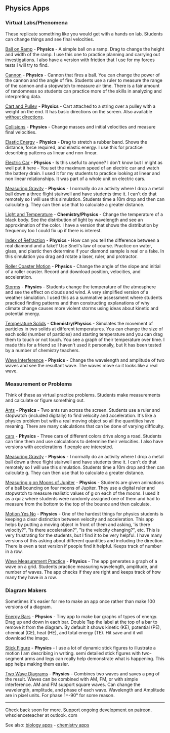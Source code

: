 ## Physics Apps

### Virtual Labs/Phenomena
These replicate something like you would get with a hands on lab. Students can change things and see final velocities. 

[Ball on Ramp](/ballramp/) - **Physics** - A simple ball on a ramp. Drag to change the height and width of the ramp. I use this one to practice planning and carrying out investigations. I also have a version with friction that I use for my forces tests I will try to find. 

[Cannon](/cannon/) - **Physics** - Cannon that fires a ball. You can change the power of the cannon and the angle of fire. Students use a ruler to measure the range of the cannon and a stopwatch to measure air time. There is a fair amount of randomness so students can practice more of the skills in analyzing and interpreting data. 

[Cart and Pulley](/cartpulley/) - **Physics** - Cart attached to a string over a pulley with a weight on the end. It has basic directions on the screen. Also available  [without directions](/cartpulleynodirections).

[Collisions](/collisions/) - **Physics** - Change masses and initial velocities and measure final velocities.

[Elastic Energy](/elastic/) - **Physics** - Drag to stretch a rubber band. Shows the distance, force required, and elastic energy. I use this for practice describing patterns as linear and non-linear. 

[Electric Car](/electriccar/) - **Physics** - Is this useful to anyone? I don't know but I might as well put it here - You set the maximum speed of an electric car and watch the battery drain. I used it for my students to practice looking at linear and non linear relationships. It was part of a whole unit on electric cars. 

[Measuring Gravity](/gravity/) - **Physics** - I normally do an activity where I drop a metal ball down a three flight stairwell and have students time it. I can't do that remotely so I will use this simulation. Students time a 10m drop and then can calculate g. They can then use that to calculate a greater distance.  

[Light and Temperature](/lighttemp/) - **Chemistry/Physics** - Change the temperature of a black body. See the distribution of light by wavelength and see an approximation of the color. I have a version that shows the distribution by frequency too I could fix up if there is interest. 

[Index of Refraction](/ior/) - **Physics** - How can you tell the difference between a real diamond and a fake? Use Snell's law of course. Practice on water, glass, and plastic then determine if your diamond sample is real or a fake. In this simulation you drag and rotate a laser, ruler, and protractor. 

[Roller Coaster Motion](/rollercoastermotion/) - **Physics** - Change the angle of the slope and initial of a roller coaster. Record and download position, velocities, and acceleration.

[Storms](/storms/) - **Physics** - Students change the temperature of the atmosphere and see the effect on clouds and wind. A very simplified version of a weather simulation. I used this as a summative assessment where students practiced finding patterns and then constructing explanations of why climate change causes more violent storms using ideas about kinetic and potential energy. 

[Temperature Solids](/temperaturesolids/) - **Chemistry/Physics** - Simulates the movement of particles in two solids at different temperatures. You can change the size of each solid (number of particles) and starting temperature and you can drag them to touch or not touch. You see a graph of their temperature over time. I made this for a friend so I haven't used it personally, but It has been tested by a number of chemistry teachers. 

[Wave Interference](/waveinterference/) - **Physics** - Change the wavelength and amplitude of two waves and see the resultant wave. The waves move so it looks like a real wave. 


### Measurement or Problems
Think of these as virtual practice problems. Students make measurements and calculate or figure something out. 

[Ants](/ants/) - **Physics** - Two ants run across the screen. Students use a ruler and stopwatch (included digitally) to find velocity and acceleration. It's like a physics problem but with a real moving object so all the quantities have meaning. There are many calculations that can be done of varying difficulty.

[cars](/cars/)  - **Physics** - Three cars of different colors drive along a road. Students can time them and use calculations to determine their velocities. I also have versions with accelerations if people are interested. 

[Measuring Gravity](/gravity/) - **Physics** - I normally do an activity where I drop a metal ball down a three flight stairwell and have students time it. I can't do that remotely so I will use this simulation. Students time a 10m drop and then can calculate g. They can then use that to calculate a greater distance. 

[Measuring g on Moons of Jupiter](/gonmoons/) - **Physics** - Students are given animations of a ball bouncing on four moons of Jupiter. They use a digital ruler and stopwatch to measure realistic values of g on each of the moons. I used it as a quiz where students were randomly assigned one of them and had to measure from the bottom to the top of the bounce and then calculate. 

[Motion Yes No](/motionyn/) - **Physics** - One of the hardest things for physics students is keeping a clear distinction between velocity and acceleration. This app helps by putting a moving object in front of them and asking, 'is there velocity?", "is there acceleration?", "is the velocity changing?", etc. This is very frustrating for the students, but I find it to be very helpful. I have many versions of this asking about different quantities and including the direction. There is even a test version if people find it helpful. Keeps track of number in a row.

[Wave Measurement Practice](/wavemprac/) - **Physics** - The app generates a graph of a wave on a grid. Students practice measuring wavelength, amplitude, and number of waves. The app checks if they are right and keeps track of how many they have in a row.  

### Diagram Makers
Sometimes it's easier for me to make an app once rather than make 100 versions of a diagram.

[Energy Bars](/energybars/) - **Physics** - Tiny app to make bar graphs of types of energy. Drag up and down in each bar. Double Tap the label at the top of a bar to remove it from the diagram. By default it shows kinetic (KE), potential (PE), chemical (CE), heat (HE), and total energy (TE). Hit save and it will download the image.

[Stick Figure](/stickfigure) - **Physics** - I use a lot of dynamic stick figures to illustrate a motion I am describing in writing. semi detailed stick figures with two-segment arms and legs can really help demonstrate what is happening. This app helps making them easier. 

[Two Wave Diagrams](/twowavediagrams/) - **Physics** - Combines two waves and saves a png of the result. Waves can be combined with AM, FM, or with simple interference. AM and FM support square waves. Can change the wavelength, amplitude, and phase of each wave. Wavelength and Amplitude are in pixel units. For phase 1=-90° for some reason.

---

Check back soon for more. [Support ongoing development on patreon](https://www.patreon.com/whscienceteacher). whscienceteacher at outlook. com

See also: [biology apps](biology.md) - [chemistry apps](chemistry.md)
